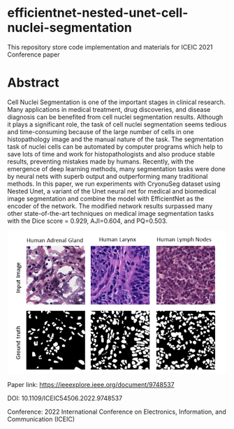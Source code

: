 # efficientnet-nested-unet-cell-nuclei-segmentation
 This repository store code implementation and materials for ICEIC 2021 Conference paper


# Abstract

Cell Nuclei Segmentation is one of the important stages in clinical research. Many applications in medical treatment, drug discoveries, and disease diagnosis can be benefited from cell nuclei segmentation results. Although it plays a significant role, the task of cell nuclei segmentation seems tedious and time-consuming because of the large number of cells in one histopathology image and the manual nature of the task. The segmentation task of nuclei cells can be automated by computer programs which help to save lots of time and work for histopathologists and also produce stable results, preventing mistakes made by humans. Recently, with the emergence of deep learning methods, many segmentation tasks were done by neural nets with superb output and outperforming many traditional methods. In this paper, we run experiments with CryonuSeg dataset using Nested Unet, a variant of the Unet neural net for medical and biomedical image segmentation and combine the model with EfficientNet as the encoder of the network. The modified network results surpassed many other state-of-the-art techniques on medical image segmentation tasks with the Dice score = 0.929, AJI=0.604, and PQ=0.503.

![alt text](https://github.com/tuan-ld/efficientnet-nested-unet-cell-nuclei-segmentation/blob/main/media/upload-github-repository-cover.png?raw=true)

Paper link: https://ieeexplore.ieee.org/document/9748537

DOI: 10.1109/ICEIC54506.2022.9748537

Conference: 2022 International Conference on Electronics, Information, and Communication (ICEIC)

